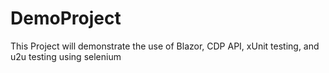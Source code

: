 # DemoProject
This Project will demonstrate the use of Blazor, CDP API, xUnit testing, and u2u testing using selenium
 
